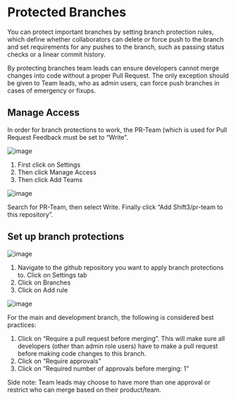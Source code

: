 # Protected Branches

You can protect important branches by setting branch protection rules, which define whether collaborators can delete or force push to the branch and set requirements for any pushes to the branch, such as passing status checks or a linear commit history.

By protecting branches team leads can ensure developers cannot merge changes into code without a proper Pull Request. The only exception should be given to Team leads, who as admin users, can force push branches in cases of emergency or fixups.  

## Manage Access

In order for branch protections to work, the PR-Team (which is used for Pull Request Feedback must be set to “Write”.

![image](https://user-images.githubusercontent.com/398491/139479481-0423c726-2a14-45b1-af3a-35c9b1a2c3dc.png)


1. First click on Settings
2. Then click Manage Access
3. Then click Add Teams

![image](https://user-images.githubusercontent.com/398491/139479511-f47319b0-3e52-4914-b3dd-22acbb76d706.png)

Search for PR-Team, then select Write. Finally click “Add Shift3/pr-team to this repository”.

## Set up branch protections

![image](https://user-images.githubusercontent.com/398491/139479542-8c23cd2f-d0dd-458e-b154-3d05c5bdc638.png)

1. Navigate to the github repository you want to apply branch protections to. Click on Settings tab
2. Click on Branches
3. Click on Add rule

![image](https://user-images.githubusercontent.com/398491/139479558-88765909-b4b4-4a14-acf3-03fa0eb5e6f6.png)

For the main and development branch, the following is considered best practices:
1. Click on “Require a pull request before merging”. This will make sure all developers (other than admin role users) have to make a pull request before making code changes to this branch.
2. Click on “Require approvals”
3. Click on “Required number of approvals before merging: 1”

Side note: Team leads may choose to have more than one approval or restrict who can merge based on their product/team.

